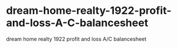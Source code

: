 # dream-home-realty-1922-profit-and-loss-A-C-balancesheet
dream home realty 1922 profit and loss A/C balancesheet

